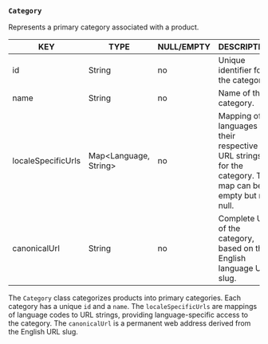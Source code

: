 ### `Category`

Represents a primary category associated with a product.

| KEY                | TYPE                  | NULL/EMPTY | DESCRIPTION                                                                                                |
|--------------------|-----------------------|------------|------------------------------------------------------------------------------------------------------------|
| id                 | String                | no         | Unique identifier for the category.                                                                        |
| name               | String                | no         | Name of the category.                                                                                      |
| localeSpecificUrls | Map<Language, String> | no         | Mapping of languages to their respective URL strings for the category. This map can be empty but not null. |
| canonicalUrl       | String                | no         | Complete URL of the category, based on the English language URL slug.                                      |

The `Category` class categorizes products into primary categories. Each category has a unique `id` and a `name`. The `localeSpecificUrls` are mappings of language codes to URL strings, providing language-specific access to the category. The `canonicalUrl` is a permanent web address derived from the English URL slug.